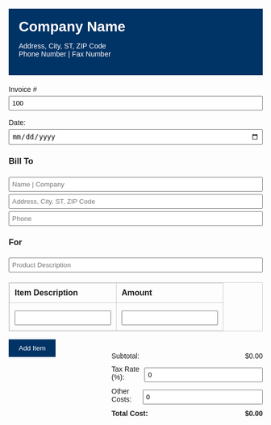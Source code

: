 <!DOCTYPE html>
<html lang="en">
<head>
<meta charset="UTF-8">
<meta name="viewport" content="width=device-width, initial-scale=1.0">
<title>Invoice Form</title>
<style>
  body { font-family: Arial, sans-serif; margin: 20px; }
  .invoice-header { background-color: #003366; color: white; padding: 20px; }
  .invoice-header h1 { margin: 0; }
  .invoice-section { margin-top: 20px; }
  table { width: 100%; border-collapse: collapse; margin-top: 20px; }
  table, th, td { border: 1px solid #ccc; }
  th, td { padding: 10px; text-align: left; }
  .totals { margin-top: 20px; float: right; width: 300px; }
  .totals div { display: flex; justify-content: space-between; padding: 5px 0; }
  input[type=text], input[type=number], input[type=date] {
    width: 100%; padding: 5px; margin-top: 5px; box-sizing: border-box;
  }
  button { padding: 10px 20px; background: #003366; color: white; border: none; cursor: pointer; }
</style>
</head>
<body>

<div class="invoice-header">
  <h1>Company Name</h1>
  <p>Address, City, ST, ZIP Code<br>Phone Number | Fax Number</p>
</div>

<div class="invoice-section">
  <label>Invoice # <input type="text" id="invoiceNumber" value="100"></label><br><br>
  <label>Date: <input type="date" id="invoiceDate"></label>
</div>

<div class="invoice-section">
  <h3>Bill To</h3>
  <input type="text" id="billName" placeholder="Name | Company">
  <input type="text" id="billAddress" placeholder="Address, City, ST, ZIP Code">
  <input type="text" id="billPhone" placeholder="Phone">
</div>

<div class="invoice-section">
  <h3>For</h3>
  <input type="text" id="productDescription" placeholder="Product Description">
</div>

<table id="itemsTable">
  <thead>
    <tr>
      <th>Item Description</th>
      <th>Amount</th>
    </tr>
  </thead>
  <tbody>
    <tr>
      <td><input type="text" class="itemDesc"></td>
      <td><input type="number" class="itemAmount" step="0.01" oninput="calculateTotal()"></td>
    </tr>
  </tbody>
</table>
<button onclick="addRow()">Add Item</button>

<div class="totals">
  <div><span>Subtotal:</span> <span id="subtotal">$0.00</span></div>
  <div><span>Tax Rate (%):</span> <input type="number" id="taxRate" step="0.01" value="0" oninput="calculateTotal()"></div>
  <div><span>Other Costs:</span> <input type="number" id="otherCosts" step="0.01" value="0" oninput="calculateTotal()"></div>
  <div><strong>Total Cost:</strong> <strong id="totalCost">$0.00</strong></div>
</div>

<script>
function addRow() {
  const table = document.getElementById('itemsTable').getElementsByTagName('tbody')[0];
  const row = table.insertRow();
  const cell1 = row.insertCell(0);
  const cell2 = row.insertCell(1);
  cell1.innerHTML = '<input type="text" class="itemDesc">';
  cell2.innerHTML = '<input type="number" class="itemAmount" step="0.01" oninput="calculateTotal()">';
}

function calculateTotal() {
  let subtotal = 0;
  document.querySelectorAll('.itemAmount').forEach(input => {
    subtotal += parseFloat(input.value) || 0;
  });
  document.getElementById('subtotal').textContent = `$${subtotal.toFixed(2)}`;

  const taxRate = parseFloat(document.getElementById('taxRate').value) || 0;
  const otherCosts = parseFloat(document.getElementById('otherCosts').value) || 0;

  const taxAmount = subtotal * (taxRate / 100);
  const total = subtotal + taxAmount + otherCosts;
  document.getElementById('totalCost').textContent = `$${total.toFixed(2)}`;
}
</script>

</body>
</html>
